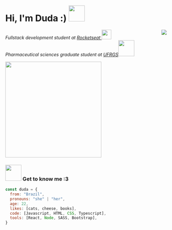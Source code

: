 <h1 align='left'> Hi, I'm Duda :) <img src="https://media.giphy.com/media/0gDJyGdzzRSkAFi9XQ/giphy.gif" width="50"> </h1>

<a href="https://github.com/dudagenehr/github-readme-stats">
  <img align="right" src="https://github-readme-stats.vercel.app/api?username=dudagenehr&show_icons=true&theme=nightowl" />
</a>
<p><em>Fullstack development student at <a href="https://app.rocketseat.com.br/me/dudagenehr">Rocketseat  </a><img src="https://media.giphy.com/media/zzGETTCgQlYHypN47M/giphy.gif" width="30"></br>
Pharmaceutical sciences graduate student at <a href="http://www.ufrgs.br/ufrgs/inicial">UFRGS</a><img src="https://media.giphy.com/media/dXcve4MwqPt1pyGLpQ/giphy.gif" width="50"> 
</em></p>

<img  src="https://media.giphy.com/media/137EaR4vAOCn1S/giphy.gif" width="300">

### <img src="https://media.giphy.com/media/rkA1VIsYLjl3q/giphy.gif" width="50"> Get to know me :3

```javascript
const duda = {
  from: "Brazil",
  pronouns: "she" | "her",
  age: 22,
  likes: [cats, cheese, books],
  code: [Javascript, HTML, CSS, Typescript],
  tools: [React, Node, SASS, Bootstrap],
}
```
